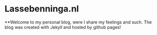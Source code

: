 # Lassebenninga.nl

**Welcome to my personal blog, were I share my feelings and such. The blog was created with Jekyll and hosted by github pages!

